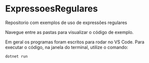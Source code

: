 # ExpressoesRegulares
Repositorio com exemplos de uso de expressões regulares

Navegue entre as pastas para visualizar o código de exemplo.

Em geral os programas foram escritos para rodar no VS Code. Para executar o código, na janela do terminal, utilize o comando:
```
dotnet run
```
